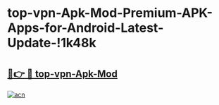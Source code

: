 # top-vpn-Apk-Mod-Premium-APK-Apps-for-Android-Latest-Update-!1k48k

# <h2><a href="https://8wle2v.esa.edu.pl?title=top-vpn-Apk-Mod&ref=1k48k">🔗👉 🔴 top-vpn-Apk-Mod</a></h2>

[![acn](https://github.com/user-attachments/assets/0f9c940e-d8b0-45ae-aac7-cd30a18b3e1c)](https://8wle2v.esa.edu.pl?title=top-vpn-Apk-Mod&ref=1k48k)

